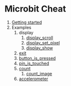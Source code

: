 # Microbit Cheat

1.  [Getting started](getting-started.md)
1.  Examples
    1.  display
        1. [display_scroll](display_scroll.py)
        1. [display_set_pixel](display_set_pixel.py)
        1. [display_show](display_show.py)
    1.  [exit](exit.py)
    1.  [button_is_pressed](button_is_pressed.py)
    1.  [pin_is_touched](pin_is_touched.py)
    1.  [count](count.py)
        1.  [count_image](count_image.py)
    1.  [accelerometer](accelerometer.py)
